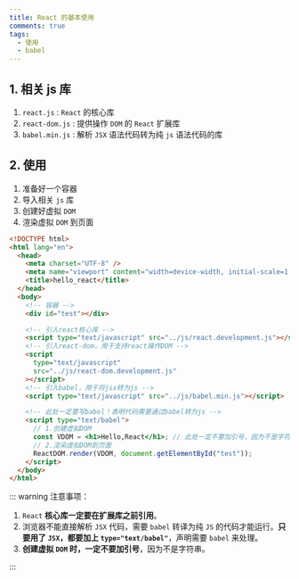 ```yaml
---
title: React 的基本使用
comments: true
tags:
  - 使用
  - babel
---
```


## 1. 相关 js 库

1. `react.js` : `React` 的核心库
2. `react-dom.js` : 提供操作 `DOM` 的 `React` 扩展库
3. `babel.min.js` : 解析 `JSX` 语法代码转为纯 `js` 语法代码的库

## 2. 使用

1. 准备好一个容器
2. 导入相关 `js` 库
3. 创建好虚拟 `DOM`
4. 渲染虚拟 `DOM` 到页面

```html {22,23,24,25,26,27,28}
<!DOCTYPE html>
<html lang="en">
  <head>
    <meta charset="UTF-8" />
    <meta name="viewport" content="width=device-width, initial-scale=1.0" />
    <title>hello_react</title>
  </head>
  <body>
    <!-- 容器 -->
    <div id="test"></div>

    <!-- 引入react核心库 -->
    <script type="text/javascript" src="../js/react.development.js"></script>
    <!-- 引入react-dom，用于支持react操作DOM -->
    <script
      type="text/javascript"
      src="../js/react-dom.development.js"
    ></script>
    <!-- 引入babel，用于将jsx转为js -->
    <script type="text/javascript" src="../js/babel.min.js"></script>

    <!-- 此处一定要写babel！表明代码需要通过babel转为js -->
    <script type="text/babel">
      // 1.创建虚拟DOM
      const VDOM = <h1>Hello,React</h1>; // 此处一定不要加引号，因为不是字符串
      // 2.渲染虚拟DOM到页面
      ReactDOM.render(VDOM, document.getElementById("test"));
    </script>
  </body>
</html>
```

::: warning 注意事项：

1. `React` **核心库一定要在扩展库之前引用**。
2. 浏览器不能直接解析 `JSX` 代码，需要 `babel` 转译为纯 `JS` 的代码才能运行。**只要用了 `JSX`，都要加上 `type="text/babel"`**，声明需要 `babel` 来处理。
3. **创建虚拟 `DOM` 时，一定不要加引号**，因为不是字符串。

:::
